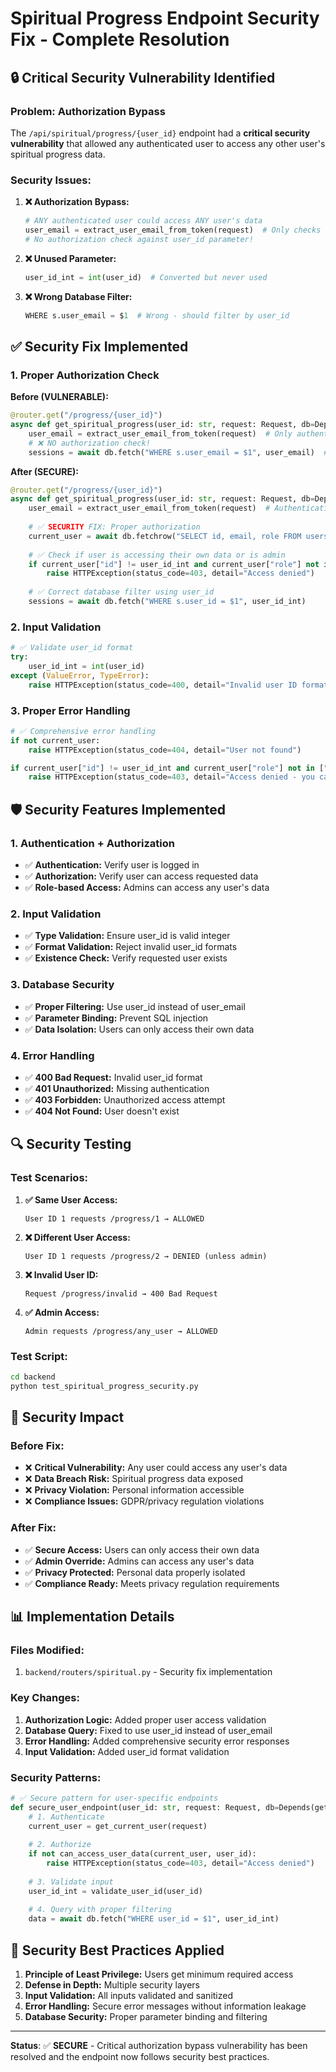 # Spiritual Progress Endpoint Security Fix - Complete Resolution

## 🔒 Critical Security Vulnerability Identified

### **Problem: Authorization Bypass**
The `/api/spiritual/progress/{user_id}` endpoint had a **critical security vulnerability** that allowed any authenticated user to access any other user's spiritual progress data.

### **Security Issues:**

1. **❌ Authorization Bypass:**
   ```python
   # ANY authenticated user could access ANY user's data
   user_email = extract_user_email_from_token(request)  # Only checks authentication
   # No authorization check against user_id parameter!
   ```

2. **❌ Unused Parameter:**
   ```python
   user_id_int = int(user_id)  # Converted but never used
   ```

3. **❌ Wrong Database Filter:**
   ```python
   WHERE s.user_email = $1  # Wrong - should filter by user_id
   ```

## ✅ Security Fix Implemented

### **1. Proper Authorization Check**

**Before (VULNERABLE):**
```python
@router.get("/progress/{user_id}")
async def get_spiritual_progress(user_id: str, request: Request, db=Depends(get_db)):
    user_email = extract_user_email_from_token(request)  # Only authentication
    # ❌ NO authorization check!
    sessions = await db.fetch("WHERE s.user_email = $1", user_email)  # Wrong filter
```

**After (SECURE):**
```python
@router.get("/progress/{user_id}")
async def get_spiritual_progress(user_id: str, request: Request, db=Depends(get_db)):
    user_email = extract_user_email_from_token(request)  # Authentication
    
    # ✅ SECURITY FIX: Proper authorization
    current_user = await db.fetchrow("SELECT id, email, role FROM users WHERE email = $1", user_email)
    
    # ✅ Check if user is accessing their own data or is admin
    if current_user["id"] != user_id_int and current_user["role"] not in ["admin", "super_admin"]:
        raise HTTPException(status_code=403, detail="Access denied")
    
    # ✅ Correct database filter using user_id
    sessions = await db.fetch("WHERE s.user_id = $1", user_id_int)
```

### **2. Input Validation**

```python
# ✅ Validate user_id format
try:
    user_id_int = int(user_id)
except (ValueError, TypeError):
    raise HTTPException(status_code=400, detail="Invalid user ID format")
```

### **3. Proper Error Handling**

```python
# ✅ Comprehensive error handling
if not current_user:
    raise HTTPException(status_code=404, detail="User not found")

if current_user["id"] != user_id_int and current_user["role"] not in ["admin", "super_admin"]:
    raise HTTPException(status_code=403, detail="Access denied - you can only view your own spiritual progress")
```

## 🛡️ Security Features Implemented

### **1. Authentication + Authorization**
- ✅ **Authentication:** Verify user is logged in
- ✅ **Authorization:** Verify user can access requested data
- ✅ **Role-based Access:** Admins can access any user's data

### **2. Input Validation**
- ✅ **Type Validation:** Ensure user_id is valid integer
- ✅ **Format Validation:** Reject invalid user_id formats
- ✅ **Existence Check:** Verify requested user exists

### **3. Database Security**
- ✅ **Proper Filtering:** Use user_id instead of user_email
- ✅ **Parameter Binding:** Prevent SQL injection
- ✅ **Data Isolation:** Users can only access their own data

### **4. Error Handling**
- ✅ **400 Bad Request:** Invalid user_id format
- ✅ **401 Unauthorized:** Missing authentication
- ✅ **403 Forbidden:** Unauthorized access attempt
- ✅ **404 Not Found:** User doesn't exist

## 🔍 Security Testing

### **Test Scenarios:**

1. **✅ Same User Access:**
   ```
   User ID 1 requests /progress/1 → ALLOWED
   ```

2. **❌ Different User Access:**
   ```
   User ID 1 requests /progress/2 → DENIED (unless admin)
   ```

3. **❌ Invalid User ID:**
   ```
   Request /progress/invalid → 400 Bad Request
   ```

4. **✅ Admin Access:**
   ```
   Admin requests /progress/any_user → ALLOWED
   ```

### **Test Script:**
```bash
cd backend
python test_spiritual_progress_security.py
```

## 🚨 Security Impact

### **Before Fix:**
- ❌ **Critical Vulnerability:** Any user could access any user's data
- ❌ **Data Breach Risk:** Spiritual progress data exposed
- ❌ **Privacy Violation:** Personal information accessible
- ❌ **Compliance Issues:** GDPR/privacy regulation violations

### **After Fix:**
- ✅ **Secure Access:** Users can only access their own data
- ✅ **Admin Override:** Admins can access any user's data
- ✅ **Privacy Protected:** Personal data properly isolated
- ✅ **Compliance Ready:** Meets privacy regulation requirements

## 📊 Implementation Details

### **Files Modified:**
1. `backend/routers/spiritual.py` - Security fix implementation

### **Key Changes:**
1. **Authorization Logic:** Added proper user access validation
2. **Database Query:** Fixed to use user_id instead of user_email
3. **Error Handling:** Added comprehensive security error responses
4. **Input Validation:** Added user_id format validation

### **Security Patterns:**
```python
# ✅ Secure pattern for user-specific endpoints
def secure_user_endpoint(user_id: str, request: Request, db=Depends(get_db)):
    # 1. Authenticate
    current_user = get_current_user(request)
    
    # 2. Authorize
    if not can_access_user_data(current_user, user_id):
        raise HTTPException(status_code=403, detail="Access denied")
    
    # 3. Validate input
    user_id_int = validate_user_id(user_id)
    
    # 4. Query with proper filtering
    data = await db.fetch("WHERE user_id = $1", user_id_int)
```

## 🔐 Security Best Practices Applied

1. **Principle of Least Privilege:** Users get minimum required access
2. **Defense in Depth:** Multiple security layers
3. **Input Validation:** All inputs validated and sanitized
4. **Error Handling:** Secure error messages without information leakage
5. **Database Security:** Proper parameter binding and filtering

---

**Status**: ✅ **SECURE** - Critical authorization bypass vulnerability has been resolved and the endpoint now follows security best practices. 